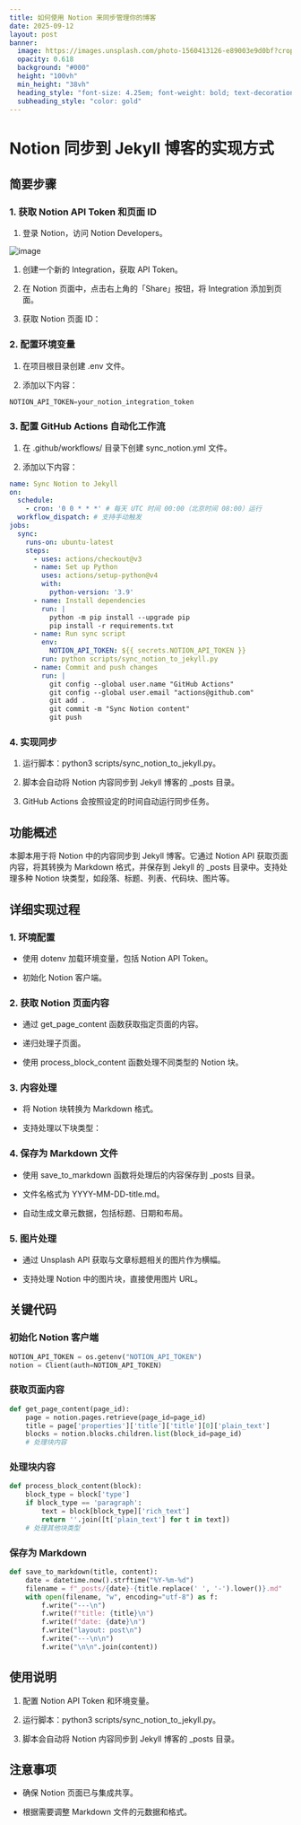 ```yaml
---
title: 如何使用 Notion 来同步管理你的博客
date: 2025-09-12
layout: post
banner:
  image: https://images.unsplash.com/photo-1560413126-e89003e9d0bf?crop=entropy&cs=tinysrgb&fit=max&fm=jpg&ixid=M3w2OTIwMzJ8MHwxfHJhbmRvbXx8fHx8fHx8fDE3NTc3MDg0ODF8&ixlib=rb-4.1.0&q=80&w=1080
  opacity: 0.618
  background: "#000"
  height: "100vh"
  min_height: "38vh"
  heading_style: "font-size: 4.25em; font-weight: bold; text-decoration: underline"
  subheading_style: "color: gold"
---
```


# Notion 同步到 Jekyll 博客的实现方式

## 简要步骤

### 1. 获取 Notion API Token 和页面 ID

1. 登录 Notion，访问 Notion Developers。

![image](https://prod-files-secure.s3.us-west-2.amazonaws.com/a7a0cc5a-89b9-4cda-8686-1fba0ca52f40/d19c1afe-dea5-4312-9333-786b0ba83054/image.png?X-Amz-Algorithm=AWS4-HMAC-SHA256&X-Amz-Content-Sha256=UNSIGNED-PAYLOAD&X-Amz-Credential=ASIAZI2LB466R3N7U2D3%2F20250912%2Fus-west-2%2Fs3%2Faws4_request&X-Amz-Date=20250912T202121Z&X-Amz-Expires=3600&X-Amz-Security-Token=IQoJb3JpZ2luX2VjEL3%2F%2F%2F%2F%2F%2F%2F%2F%2F%2FwEaCXVzLXdlc3QtMiJHMEUCIQCYkseNVXw%2Fq8dMLvTAZ3urqaNMFt1AQQuB9WOWBU0XCAIgcymNw9iVH26k5yxzza5FtdXlstVKkWgl%2BJ%2BLs0aRJNQq%2FwMINRAAGgw2Mzc0MjMxODM4MDUiDJMsnyEgi1QgDRAusircA%2B%2FRR8FWO5NUelv7YXUprtxfg48jHnRaR5ifRolYL%2F8RMP0yasWNvg0J0GsWlK%2BKAin8tFImm9qN1YsNwKvOvFt0LXzI4HIBV%2Ft%2Fuk%2BCdPhJWzz%2FqWEi4ZNXgXv8GYEU4hMHBuljdubz%2BlA%2BkFoXBas%2BVLGkKnZ%2BU8GrZDnxtP%2BBPW%2Bmv6rHKE1%2F6BC9mHRa0MF4QcU0f8O7DMkQ4yzhQOsOq8hQ3ltY5VP7FpzDiuF9E9mYC0eY7%2Fob8uF1XbL4bwtItGvrzi3BazZsWzDX%2F4DRQoM6IRIO4UAoqOv66BXiQKVWdrFtPnbGVuWcP5KdB1vJ4BugJGzz7no%2FdXWO8eWQyHQldxCvQHq2Yg0MeGvVAH2MDDendQGxXcLPByBIpfAfXx5Zf%2FLT%2Fgu%2FxtIoY4HyEye9EcwFxwHc9GtDC7fXmAXN1WSSFKfySsh97yF5HnkdBVFg%2BWyUWkDogZD9tNlAwkcexn6gCIOMTW7mCjKyQM0K%2FLVzAPThzZyj8UMAZ99UwhE424n2osIPiCNIiy94ZXcUvjVxrVLZdjULebBFnm6SGbZyv3Y3ozAgFhjM%2BQEQeVC%2FVAX0uJHgRWH1XOz8JxOzBh93st4cybfX%2FUcXUKwSG9txaLGCq41iMOqAksYGOqUBsLQB4Gw0%2FIw86zXBTEy0X8gentqwjxabhSs0oQlAj6B6S5mMeeRDKlrl0PP2mwYMzO7WSxrkYWSkuR3Rgg%2BqG8wDgIq3rOcF8QPSPIx2GbD2C1xQvTPisS8nLfbPZLKraBtQ%2FWqBfKbGUmnpuvYtz0MPEEDSWgujb0XAu4HniRjJpiqTfELEEVuFsuxdrcedzH58clhk0o79ac9MycXlE8DEYMig&X-Amz-Signature=64a53c16a4d07fabe2f7b93e33c85471f53ce904adfe795984b939f180429b22&X-Amz-SignedHeaders=host&x-amz-checksum-mode=ENABLED&x-id=GetObject)

1. 创建一个新的 Integration，获取 API Token。

1. 在 Notion 页面中，点击右上角的「Share」按钮，将 Integration 添加到页面。

1. 获取 Notion 页面 ID：


### 2. 配置环境变量

1. 在项目根目录创建 .env 文件。

1. 添加以下内容：

```javascript
NOTION_API_TOKEN=your_notion_integration_token
```

### 3. 配置 GitHub Actions 自动化工作流

1. 在 .github/workflows/ 目录下创建 sync_notion.yml 文件。

1. 添加以下内容：

```yaml
name: Sync Notion to Jekyll
on:
  schedule:
    - cron: '0 0 * * *' # 每天 UTC 时间 00:00（北京时间 08:00）运行
  workflow_dispatch: # 支持手动触发
jobs:
  sync:
    runs-on: ubuntu-latest
    steps:
      - uses: actions/checkout@v3
      - name: Set up Python
        uses: actions/setup-python@v4
        with:
          python-version: '3.9'
      - name: Install dependencies
        run: |
          python -m pip install --upgrade pip
          pip install -r requirements.txt
      - name: Run sync script
        env:
          NOTION_API_TOKEN: ${{ secrets.NOTION_API_TOKEN }}
        run: python scripts/sync_notion_to_jekyll.py
      - name: Commit and push changes
        run: |
          git config --global user.name "GitHub Actions"
          git config --global user.email "actions@github.com"
          git add .
          git commit -m "Sync Notion content"
          git push
```

### 4. 实现同步

1. 运行脚本：python3 scripts/sync_notion_to_jekyll.py。

1. 脚本会自动将 Notion 内容同步到 Jekyll 博客的 _posts 目录。

1. GitHub Actions 会按照设定的时间自动运行同步任务。

## 功能概述

本脚本用于将 Notion 中的内容同步到 Jekyll 博客。它通过 Notion API 获取页面内容，将其转换为 Markdown 格式，并保存到 Jekyll 的 _posts 目录中。支持处理多种 Notion 块类型，如段落、标题、列表、代码块、图片等。

## 详细实现过程

### 1. 环境配置

- 使用 dotenv 加载环境变量，包括 Notion API Token。

- 初始化 Notion 客户端。

### 2. 获取 Notion 页面内容

- 通过 get_page_content 函数获取指定页面的内容。

- 递归处理子页面。

- 使用 process_block_content 函数处理不同类型的 Notion 块。

### 3. 内容处理

- 将 Notion 块转换为 Markdown 格式。

- 支持处理以下块类型：


### 4. 保存为 Markdown 文件

- 使用 save_to_markdown 函数将处理后的内容保存到 _posts 目录。

- 文件名格式为 YYYY-MM-DD-title.md。

- 自动生成文章元数据，包括标题、日期和布局。

### 5. 图片处理

- 通过 Unsplash API 获取与文章标题相关的图片作为横幅。

- 支持处理 Notion 中的图片块，直接使用图片 URL。

## 关键代码

### 初始化 Notion 客户端

```python
NOTION_API_TOKEN = os.getenv("NOTION_API_TOKEN")
notion = Client(auth=NOTION_API_TOKEN)
```

### 获取页面内容

```python
def get_page_content(page_id):
    page = notion.pages.retrieve(page_id=page_id)
    title = page['properties']['title']['title'][0]['plain_text']
    blocks = notion.blocks.children.list(block_id=page_id)
    # 处理块内容
```

### 处理块内容

```python
def process_block_content(block):
    block_type = block['type']
    if block_type == 'paragraph':
        text = block[block_type]['rich_text']
        return ''.join([t['plain_text'] for t in text])
    # 处理其他块类型
```

### 保存为 Markdown

```python
def save_to_markdown(title, content):
    date = datetime.now().strftime("%Y-%m-%d")
    filename = f"_posts/{date}-{title.replace(' ', '-').lower()}.md"
    with open(filename, "w", encoding="utf-8") as f:
        f.write("---\n")
        f.write(f"title: {title}\n")
        f.write(f"date: {date}\n")
        f.write("layout: post\n")
        f.write("---\n\n")
        f.write("\n\n".join(content))
```

## 使用说明

1. 配置 Notion API Token 和环境变量。

1. 运行脚本：python3 scripts/sync_notion_to_jekyll.py。

1. 脚本会自动将 Notion 内容同步到 Jekyll 博客的 _posts 目录。

## 注意事项

- 确保 Notion 页面已与集成共享。

- 根据需要调整 Markdown 文件的元数据和格式。